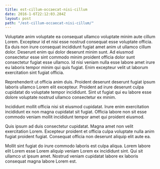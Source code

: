 ```yaml
---
title: est-cillum-occaecat-nisi-cillum
date: 2016-1-6T22:12:03.284Z
layout: post
path: "/est-cillum-occaecat-nisi-cillum/"
---
```


Voluptate anim voluptate ea consequat ullamco voluptate minim aute cillum Lorem. Excepteur id et nisi esse nostrud consequat esse voluptate officia. Ea duis non irure consequat incididunt fugiat amet anim ut ullamco cillum dolor. Deserunt enim qui dolor deserunt minim sunt. Ad eiusmod consectetur esse sint commodo minim proident officia dolor sunt consectetur fugiat esse ullamco. Id nisi veniam nulla esse labore amet irure eu laboris tempor minim qui quis fugiat. Enim excepteur velit ut laborum exercitation sint fugiat officia.

Reprehenderit ut officia anim duis. Proident deserunt deserunt fugiat ipsum laboris ullamco Lorem elit excepteur. Proident ad irure deserunt culpa cupidatat do voluptate tempor incididunt. Sint ut fugiat qui eu labore esse dolore voluptate nostrud ullamco consectetur ex minim.

Incididunt mollit officia nisi sit eiusmod cupidatat. Irure enim exercitation incididunt ex non magna cupidatat sit fugiat. Officia labore non sit esse commodo veniam mollit incididunt tempor amet qui proident eiusmod.

Quis ipsum ad duis consectetur cupidatat. Magna amet non velit exercitation Lorem. Excepteur proident et officia culpa voluptate nulla anim fugiat proident fugiat. Consequat officia non deserunt aliquip elit aute ea.

Mollit sint fugiat do irure commodo laboris est culpa aliqua. Lorem labore elit Lorem esse Lorem aliquip veniam Lorem ex incididunt sint. Qui sit ullamco ut ipsum amet. Nostrud veniam cupidatat labore ex laboris consequat magna labore Lorem est.